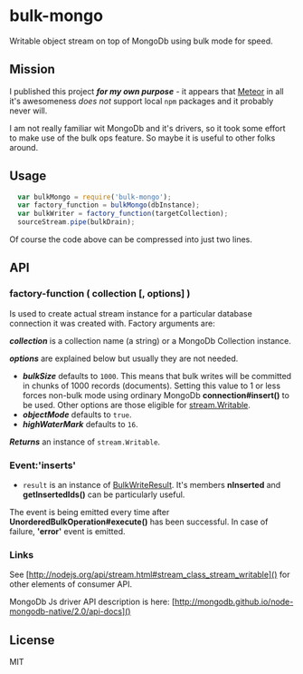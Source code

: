 # bulk-mongo

Writable object stream on top of MongoDb using bulk mode for speed.

## Mission

I published this project ___for my own purpose___ - it appears that
[Meteor](https://www.meteor.com/) in all it's awesomeness *does not* support
local `npm` packages and it probably never will.

I am not really familiar wit MongoDb and it's drivers, so it took some effort
to make use of the bulk ops feature. So maybe it is useful to other folks around.

## Usage

```js
  var bulkMongo = require('bulk-mongo');
  var factory_function = bulkMongo(dbInstance);
  var bulkWriter = factory_function(targetCollection);
  sourceStream.pipe(bulkDrain);
```

Of course the code above can be compressed into just two lines.

## API

### factory-function ( collection [, options] )
Is used to create actual stream instance for a particular database connection
it was created with. Factory arguments are:

***collection*** is a collection name (a string) or a MongoDb Collection
instance.

***options*** are explained below but usually they are not needed.

  * ***bulkSize*** defaults to `1000`. This means that bulk writes will be committed
  in chunks of 1000 records (documents). Setting this value to 1 or less forces
  non-bulk mode using ordinary MongoDb **connection#insert()** to be used. Other
  options are those eligible for [stream.Writable](http://nodejs.org/api/stream.html).
  * ***objectMode*** defaults to `true`.
  * ***highWaterMark*** defaults to `16`.

***Returns*** an instance of `stream.Writable`.

### Event:'inserts'

  * `result` is an instance of [BulkWriteResult](http://mongodb.github.io/node-mongodb-native/2.0/api/BulkWriteResult.html).
  It's members **nInserted** and **getInsertedIds()** can be particularly useful.

The event is being emitted every time after **UnorderedBulkOperation#execute()**
has been successful. In case of failure, **'error'** event is emitted.

### Links

See [http://nodejs.org/api/stream.html#stream_class_stream_writable]() for
other elements of consumer API.

MongoDb Js driver API description is here:
[http://mongodb.github.io/node-mongodb-native/2.0/api-docs]()


## License

MIT
